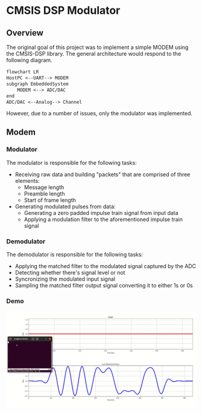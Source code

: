 # CMSIS DSP Modulator
## Overview
The original goal of this project was to implement a simple MODEM using the CMSIS-DSP library. The general architecture would respond to the following diagram.

```mermaid
flowchart LR
HostPC <--UART--> MODEM
subgraph EmbeddedSystem
    MODEM <--> ADC/DAC
end
ADC/DAC <--Analog--> Channel
```

However, due to a number of issues, only the modulator was implemented.

## Modem
### Modulator
The modulator is responsible for the following tasks:
- Receiving raw data and building "packets" that are comprised of three elements:
   - Message length 
   - Preamble length
   - Start of frame length 
- Generating modulated pulses from data:
  - Generating a zero padded impulse train signal from input data
  - Applying a modulation filter to the aforementioned impulse train signal

### Demodulator
The demodulator is responsible for the following tasks: 
- Applying the matched filter to the modulated signal captured by the ADC
- Detecting whether there's signal level or not
- Syncronizing the modulated input signal 
- Sampling the matched filter output signal converting it to either 1s or 0s

### Demo
![demo](images/SDC_ScopeCap.gif)
